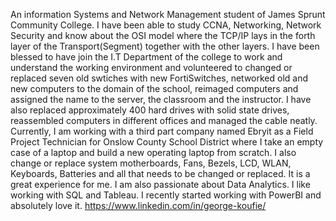 An information Systems and Network Management student of James Sprunt Community College. I have been able to study CCNA, Networking, Network Security and know about the OSI model where the TCP/IP lays in the forth layer of the Transport(Segment) together with the other layers. I have been blessed to have join the I.T Department of the college to work and understand the working environment and volunteered to changed or replaced seven old swtiches with new FortiSwitches, networked old and new computers to the domain of the school, reimaged computers and assigned the name to the server, the classroom and the instructor. I have also replaced approximately 400 hard drives with solid state drives, reassembled computers in different offices and managed the cable neatly. Currently, I am working with a third part company named Ebryit as a Field Project Technician for Onslow County School District where I take an empty case of a laptop and build a new operating laptop from scratch.  I also change or replace system motherboards, Fans, Bezels, LCD, WLAN, Keyboards, Batteries and all that needs to be changed or replaced. It is a great experience for me. I am also passionate about Data Analytics. I like working with SQL and Tableau. I recently started working with PowerBI and absolutely love it. https://www.linkedin.com/in/george-koufie/
